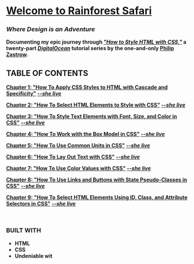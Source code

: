 
# <b><u>Welcome to Rainforest Safari</u><b>
### _Where Design is an Adventure_

Documenting my epic journey through [_"How to Style HTML with CSS,"_](https://www.digitalocean.com/community/tutorial_series/how-to-style-html-with-css) a twenty-part [_DigitalOcean_](https://www.digitalocean.com/) tutorial series by the one-and-only [Philip Zastrow](https://zastrow.co/).


## TABLE OF CONTENTS

[Chapter 1: "How To Apply CSS Styles to HTML with Cascade and Specificity"](https://github.com/howema/html-css-rainforest-safari/tree/main/Story_1/1-cascade-and-specificity#readme) [_**--she live**_](https://mhowe.dev/html-css-rainforest-safari/Story_1/1-cascade-and-specificity/index.html)

[Chapter 2: "How To Select HTML Elements to Style with CSS"](https://github.com/howema/html-css-rainforest-safari/tree/main/Story_1/2-select-html-elements-w-css#readme)
[_**--she live**_](https://mhowe.dev/html-css-rainforest-safari/Story_1/2-select-html-elements-w-css/index.html)

[Chapter 3: "How To Style Text Elements with Font, Size, and Color in CSS"](https://github.com/howema/html-css-rainforest-safari/tree/main/Story_1/3-css-text-elements#readme)
[_**--she live**_](https://mhowe.dev/html-css-rainforest-safari/Story_1/3-css-text-elements/index.html)

[Chapter 4: "How To Work with the Box Model in CSS"](https://github.com/howema/html-css-rainforest-safari/tree/main/Story_1/4-css-box-model#readme)
[_**--she live**_](https://mhowe.dev/html-css-rainforest-safari/Story_1/4-css-box-model/index.html)

[Chapter 5: "How To Use Common Units in CSS"](https://github.com/howema/html-css-rainforest-safari/tree/main/Story_1/5-common-css-units#readme)
[_**--she live**_](https://mhowe.dev/html-css-rainforest-safari/Story_1/5-common-css-units/index.html)

[Chapter 6: "How To Lay Out Text with CSS"](https://github.com/howema/html-css-rainforest-safari/tree/main/Story_2/6-css-text-layout#readme)
[_**--she live**_](https://mhowe.dev/html-css-rainforest-safari/Story_2/6-css-text-layout/)

[Chapter 7: "How To Use Color Values with CSS"](https://github.com/howema/html-css-rainforest-safari/tree/main/Story_2/7-css-color-values#readme)
[_**--she live**_](https://mhowe.dev/html-css-rainforest-safari/Story_2/7-css-color-values/index.html)

[Chapter 8: "How To Use Links and Buttons with State Pseudo-Classes in CSS"](https://github.com/howema/html-css-rainforest-safari/tree/main/Story_2/8-links-and-buttons#readme)
[_**--she live**_](https://mhowe.dev/html-css-rainforest-safari/Story_2/8-links-and-buttons/index.html)

[Chapter 9: "How To Select HTML Elements Using ID, Class, and Attribute Selectors in CSS"](https://github.com/howema/html-css-rainforest-safari/tree/main/Story_2/9-attribute-selectors-css#readme)
[_**--she live**_](https://mhowe.dev/html-css-rainforest-safari/Story_2/9-attribute-selectors-css/index.html)

<br>

### BUILT WITH

- HTML
- CSS
- Undeniable wit

